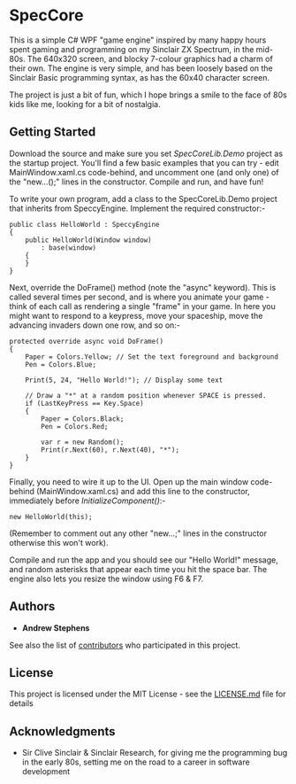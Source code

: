 # SpecCore

This is a simple C# WPF "game engine" inspired by many happy hours spent gaming and programming on my Sinclair ZX Spectrum, in the mid-80s. The 640x320 screen, and blocky 7-colour graphics had a charm of their own. The engine is very simple, and has been loosely based on the Sinclair Basic programming syntax, as has the 60x40 character screen.

The project is just a bit of fun, which I hope brings a smile to the face of 80s kids like me, looking for a bit of nostalgia.

## Getting Started

Download the source and make sure you set *SpecCoreLib.Demo* project as the startup project. You'll find a few basic examples that you can try - edit MainWindow.xaml.cs code-behind, and uncomment one (and only one) of the "new...();" lines in the constructor. Compile and run, and have fun!

To write your own program, add a class to the SpecCoreLib.Demo project that inherits from SpeccyEngine. Implement the required constructor:-

    public class HelloWorld : SpeccyEngine
    {
        public HelloWorld(Window window)
            : base(window)
        {
        }
    }

Next, override the DoFrame() method (note the "async" keyword). This is called several times per second, and is where you animate your game - think of each call as rendering a single "frame" in your game. In here you might want to respond to a keypress, move your spaceship, move the advancing invaders down one row, and so on:-

    protected override async void DoFrame()
    {
        Paper = Colors.Yellow; // Set the text foreground and background
        Pen = Colors.Blue;
        
        Print(5, 24, "Hello World!"); // Display some text

        // Draw a "*" at a random position whenever SPACE is pressed.
        if (LastKeyPress == Key.Space) 
        {
            Paper = Colors.Black;
            Pen = Colors.Red;

            var r = new Random();
            Print(r.Next(60), r.Next(40), "*");
        }
    }

Finally,  you need to wire it up to the UI. Open up the main window code-behind (MainWindow.xaml.cs) and add this line to the constructor, immediately before *InitializeComponent()*:-

    new HelloWorld(this);

(Remember to comment out any other "new...;" lines in the constructor otherwise this won't work).

Compile and run the app and you should see our "Hello World!" message, and random asterisks that appear each time you hit the space bar. The engine also lets you resize the window using F6 & F7.


## Authors

* **Andrew Stephens**

See also the list of [contributors](https://github.com/andyste1/SpecCore/graphs/contributors) who participated in this project.

## License

This project is licensed under the MIT License - see the [LICENSE.md](LICENSE.md) file for details

## Acknowledgments

* Sir Clive Sinclair & Sinclair Research, for giving me the programming bug in the early 80s, setting me on the road to a career in software development
